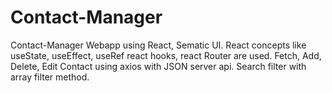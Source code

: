 # Contact-Manager
Contact-Manager Webapp using React, Sematic UI. React concepts like useState, useEffect, useRef react hooks, react Router are used.
Fetch, Add, Delete, Edit Contact using axios with JSON server api. Search filter with array filter method.

